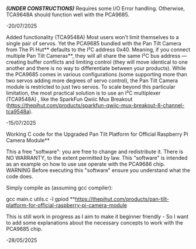 ***(UNDER CONSTRUCTIONS)***
Requires some I/O Error handling. Otherwise, TCA9648A should function well with the PCA9685.

-20/07/2025

Added functionality (TCA9548A)
Most users won’t limit themselves to a single pair of servos. Yet the PCA9685 bundled with the Pan Tilt Camera from The Pi Hut** defaults to the I²C address 0x40. Meaning, if you connect multiple Pan Tilt Cameras**, they will all share the same I²C bus address — creating buffer conflicts and limiting control (they will move identical to one another and there is no way to differentiate between your products). While the PCA9685 comes in various configurations (some supporting more than two servos adding more degrees of servo control), the Pan Tilt Camera module is restricted to just two servos. To scale beyond this particular limitation, the most practical solution is to use an I²C multiplexer (TCA9548A) , like the SparkFun Qwiic Mux Breakout (https://thepihut.com/products/sparkfun-qwiic-mux-breakout-8-channel-tca9548a). 

-15/07/2025


Working C code for the Upgraded Pan Tilt Platform for Official Raspberry Pi Camera Module** 

This a free "software": you are free to change and redistribute it. There is NO WARRANTY, to the extent permitted by law.
This "software" is intended as an example on how to use use operate with the PCA9686 chip.
WARNING Before executing this "software" ensure you understand what the code does.

Simply compile as (assuming gcc compiler):

gcc main.c utils.c -l gpiod
**https://thepihut.com/products/pan-tilt-platform-for-official-raspberry-pi-camera-module

This is still work in progress as I aim to make it beginner friendly - So I want to add some explanations about the necessary concepts to work with the PCA9685 chip.

-28/05/2025

